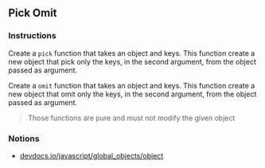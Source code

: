 ## Pick Omit

### Instructions

Create a `pick` function that takes an object and keys.
This function create a new object that pick only the keys, in the second argument, from the object passed as argument.

Create a `omit` function that takes an object and keys.
This function create a new object that omit only the keys, in the second argument, from the object passed as argument.

> Those functions are pure and must not modify the given object

### Notions

- [devdocs.io/javascript/global_objects/object](https://devdocs.io/javascript/global_objects/object)
